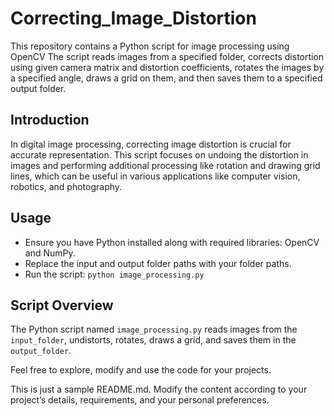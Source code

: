 # Correcting_Image_Distortion
This repository contains a Python script for image processing using OpenCV
 The script reads images from a specified folder, corrects distortion using given camera matrix and distortion coefficients, rotates the images by a specified angle, draws a grid on them, and then saves them to a specified output folder.

## Introduction

In digital image processing, correcting image distortion is crucial for accurate representation. This script focuses on undoing the distortion in images and performing additional processing like rotation and drawing grid lines, which can be useful in various applications like computer vision, robotics, and photography.

## Usage

- Ensure you have Python installed along with required libraries: OpenCV and NumPy.
- Replace the input and output folder paths with your folder paths.
- Run the script: `python image_processing.py`

## Script Overview

The Python script named `image_processing.py` reads images from the `input_folder`, undistorts, rotates, draws a grid, and saves them in the `output_folder`.

Feel free to explore, modify and use the code for your projects.

This is just a sample README.md. Modify the content according to your project’s details, requirements, and your personal preferences.
